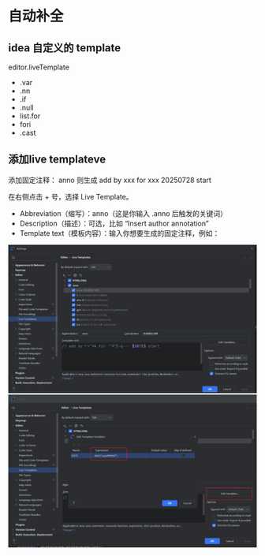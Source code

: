 # 自动补全

## idea 自定义的 template
editor.liveTemplate

- .var
- .nn
- .if
- .null
- list.for
- fori
- .cast


## 添加live templateve

添加固定注释： anno  则生成  add by xxx for xxx 20250728 start

在右侧点击 + 号，选择 Live Template。
- Abbreviation（缩写）：anno（这是你输入 .anno 后触发的关键词）
- Description（描述）：可选，比如 “Insert author annotation”
- Template text（模板内容）：输入你想要生成的固定注释，例如：

![setting](./assets/liveTemplate.png)
![img.png](assets/template.png)






